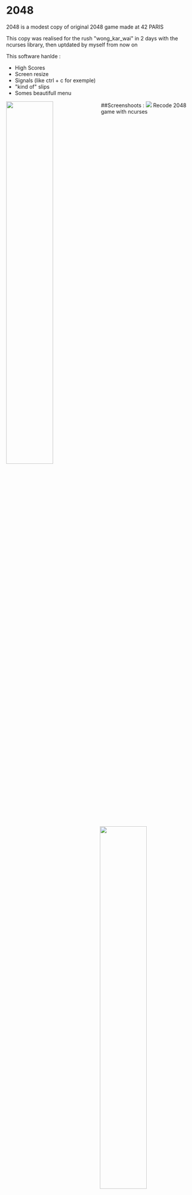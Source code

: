 # 2048
2048 is a modest copy of original 2048 game made at 42 PARIS

This copy was realised for the rush "wong_kar_wai" in 2 days with the ncurses library, then uptdated by myself from now on

This software hanlde :
- High Scores
- Screen resize
- Signals (like ctrl + c for exemple)
- "kind of" slips
- Somes beautifull menu

##Screenshoots :
<img src="http://i.imgur.com/2VatKIt.png" align="left" width="50%"/>
<img src="http://i.imgur.com/pJ8YQED.png" align="right" width="50%"/>
<img src="http://i.imgur.com/95zMXMi.png" align="left" width="50%"/>
<img src="http://i.imgur.com/klEPHG5.png" align="right" width="50%"/>
<img src="http://i.imgur.com/22JyWNw.png"/>
Recode 2048 game with ncurses
